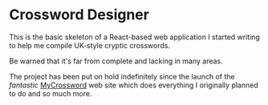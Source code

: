 # Crossword Designer

This is the basic skeleton of a React-based web application I started writing
to help me compile UK-style cryptic crosswords.

Be warned that it's far from complete and lacking in many areas.

The project has been put on hold indefinitely since the launch of the
*fantastic* [MyCrossword](https://www.mycrossword.co.uk/) web site which
does everything I originally planned to do and so much more.

